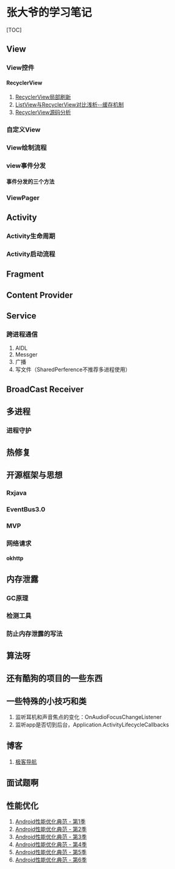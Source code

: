 # 张大爷的学习笔记

[TOC]

## View
### View控件
#### RecyclerView
1. [RecyclerView局部刷新](http://wetest.qq.com/lab/view/176.html?from=content_zhihuzhuanlan)
2. [ListView与RecyclerView对比浅析--缓存机制](http://mp.weixin.qq.com/s?__biz=MzAwNDY1ODY2OQ==&mid=2649286405&idx=1&sn=414e2d2eb577884ccee5c9076e8b8357&chksm=8334c387b4434a9124f5acd93f331968a44256b8374eeafb4b1857671072b3b6364e5ec38485&mpshare=1&scene=1&srcid=1021OTDadQcKLl3eH9fRYHEX#wechat_redirect)
3. [RecyclerView源码分析](http://blog.saymagic.cn/2016/10/21/understand-recycler.html)

### 自定义View
### View绘制流程
### view事件分发
#### 事件分发的三个方法
### ViewPager


## Activity
### Activity生命周期
### Activity启动流程

## Fragment

## Content Provider

## Service
### 跨进程通信
1. AIDL
2. Messger
3. 广播
4. 写文件（SharedPerference不推荐多进程使用）

## BroadCast Receiver

## 多进程
### 进程守护

## 热修复

## 开源框架与思想
### Rxjava

### EventBus3.0

### MVP

### 网络请求
#### okhttp

## 内存泄露
### GC原理
### 检测工具
### 防止内存泄露的写法

## 算法呀

## 还有酷狗的项目的一些东西

## 一些特殊的小技巧和类
1. 监听耳机和声音焦点的变化：OnAudioFocusChangeListener
2. 监听app是否切到后台，Application.ActivityLifecycleCallbacks

## 博客
1. [极客导航](http://www.jikedaohang.com)

## 面试题啊

## 性能优化
1. [Android性能优化典范 - 第1季](http://hukai.me/android-performance-patterns/)
2. [Android性能优化典范 - 第2季](http://hukai.me/android-performance-patterns-season-2/)
3. [Android性能优化典范 - 第3季](http://hukai.me/android-performance-patterns-season-3/)
4. [Android性能优化典范 - 第4季](http://hukai.me/android-performance-patterns-season-4/)
5. [Android性能优化典范 - 第5季](http://hukai.me/android-performance-patterns-season-5/)
6. [Android性能优化典范 - 第6季](http://hukai.me/android-performance-patterns-season-6/)



